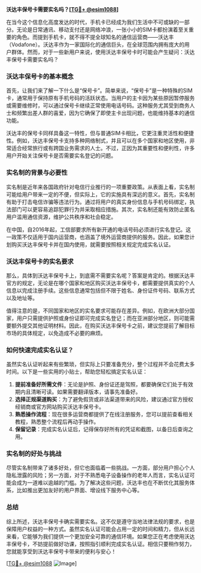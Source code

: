 **沃达丰保号卡需要实名吗？[[TG💪+ @esim1088](https://t.me/s/esim1088)]**

在当今这个信息化高度发达的时代，手机卡已经成为我们生活中不可或缺的一部分。无论是日常通讯、移动支付还是网络冲浪，一张小小的SIM卡都扮演着至关重要的角色。而提到手机卡，就不得不提全球知名的通信运营商——沃达丰（Vodafone）。沃达丰作为一家国际化的通信巨头，在全球范围内拥有庞大的用户群体。然而，对于一些新用户来说，使用沃达丰保号卡时可能会产生疑问：沃达丰保号卡需要实名吗？

### 沃达丰保号卡的基本概念

首先，让我们来了解一下什么是“保号卡”。简单来说，“保号卡”是一种特殊的SIM卡，通常用于保持原有手机号码的活跃状态。当用户的主卡因为某些原因暂停服务或需要维修时，可以通过保号卡继续正常使用电话号码。这种服务尤其受到商务人士和频繁出差人群的喜爱，因为它确保了即使主卡出现问题，也能维持基本的通信功能。

沃达丰的保号卡同样具备这一特性，但与普通SIM卡相比，它更注重灵活性和便捷性。例如，沃达丰保号卡支持多种网络制式，并且可以在多个国家和地区使用，非常适合经常旅行或有跨国业务需求的人士。不过，正因为其重要性和便利性，许多用户开始关注保号卡是否需要实名登记的问题。

### 实名制的背景与必要性

实名制是近年来各国政府针对电信行业推行的一项重要政策。从表面上看，实名制可能给用户带来一定的不便，但实际上，它的实施具有深远的意义。首先，实名制有助于打击电信诈骗等违法行为。通过将用户的真实身份信息与手机号码绑定，执法部门可以更容易追踪犯罪行为并采取相应措施。其次，实名制还能有效防止匿名用户滥用通信资源，维护公共秩序和社会稳定。

在中国，自2016年起，工信部要求所有新开通的电话号码必须进行实名登记。这一政策不仅适用于国内运营商，也涵盖了境外运营商提供的服务。因此，如果您计划购买沃达丰保号卡并在国内使用，就需要按照相关规定完成实名认证。

### 沃达丰保号卡的实名要求

那么，具体到沃达丰保号卡上，到底需不需要实名呢？答案是肯定的。根据沃达丰官方的规定，无论是在哪个国家和地区购买沃达丰保号卡，都需要提供真实的个人信息以完成注册手续。这些信息通常包括但不限于姓名、身份证件号码、联系方式以及地址等。

值得注意的是，不同国家和地区的实名要求可能存在差异。例如，在欧洲大部分国家，用户只需提供护照或身份证即可完成实名登记；而在亚洲部分地区，则可能需要额外提交其他证明材料。因此，在购买沃达丰保号卡之前，建议您提前了解目标市场的具体规定，以免造成不必要的麻烦。

### 如何快速完成实名认证？

虽然实名认证听起来有些繁琐，但实际上只要准备充分，整个过程并不会花费太多时间。以下是一些实用的小贴士，帮助您轻松搞定实名认证：

1. **提前准备好所需文件**：无论是护照、身份证还是驾照，都要确保它们处于有效期内且清晰可读。如果需要翻译版本，请事先准备好。
2. **选择正规渠道购买**：为了避免假货或非法渠道带来的风险，建议通过官方授权经销商或官方网站购买沃达丰保号卡。
3. **熟悉操作流程**：现在很多运营商都提供了在线注册服务，您可以提前查看相关教程，熟悉整个流程后再动手操作。
4. **保留记录**：完成实名认证后，记得保存好所有的凭证和截图，以备日后查询之用。

### 实名制的好处与挑战

尽管实名制带来了诸多好处，但它也面临着一些挑战。一方面，部分用户担心个人隐私泄露的风险；另一方面，对于不熟悉电子设备操作的老年人而言，实名认证可能会成为一道难以逾越的门槛。为了解决这些问题，沃达丰也在不断优化其服务体系，比如推出更加友好的用户界面、增设线下服务中心等。

### 总结

综上所述，沃达丰保号卡确实需要实名。这不仅是遵守当地法律法规的要求，也是保障用户权益的一种方式。虽然实名认证可能会占用一定的时间和精力，但从长远来看，它能够为我们提供一个更加安全可靠的通信环境。如果您正在考虑使用沃达丰保号卡，不妨提前做好功课，按照指引顺利完成实名认证。相信只要稍作努力，您就能享受到沃达丰保号卡带来的便利与安心！

[[TG💪+ @esim1088](https://t.me/s/esim1088) ![Image](https://i.postimg.cc/4NQfJmqS/Snipaste-2025-05-13-00-14-12.png)]